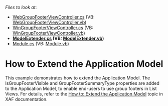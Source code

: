 <!-- default file list -->
*Files to look at*:

* [WebGroupFooterViewController.cs](./CS/ExtendModel.Module.Web/WebGroupFooterViewController.cs) (VB: [WebGroupFooterViewController.vb](./VB/ExtendModel.Module.Web/WebGroupFooterViewController.vb))
* [WinGroupFooterViewController.cs](./CS/ExtendModel.Module.Win/WinGroupFooterViewController.cs) (VB: [WinGroupFooterViewController.vb](./VB/ExtendModel.Module.Win/WinGroupFooterViewController.vb))
* **[ModelExtender.cs](./CS/ExtendModel.Module/ModelExtender.cs) (VB: [ModelExtender.vb](./VB/ExtendModel.Module/ModelExtender.vb))**
* [Module.cs](./CS/ExtendModel.Module/Module.cs) (VB: [Module.vb](./VB/ExtendModel.Module/Module.vb))
<!-- default file list end -->
# How to Extend the Application Model


<p>This example demonstrates how to extend the Application Model. The IsGroupFooterVisible and GroupFooterSummaryType properties are added to the Application Model, to enable end-users to use group footers in List Views. For details, refer to the <a href="http://documentation.devexpress.com/#Xaf/CustomDocument2785"><u>How to: Extend the Application Model</u></a> topic in XAF documentation.</p>

<br/>


